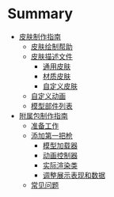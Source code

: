 # Summary

- [皮肤制作指南](./gunskin_guide.md)
  - [皮肤绘制帮助](./gunskin_guide/paint.md)
  - [皮肤描述文件](./gunskin_guide/description_file.md) 
    - [通用皮肤](./gunskin_guide/common_skin.md) 
    - [材质皮肤](./gunskin_guide/texture_skin.md) 
    - [自定义皮肤](./gunskin_guide/custom_skin.md) 
  - [自定义动画](./gunskin_guide/custom_animation.md) 
  - [模型部件列表](./gunskin_guide/model.md)
- [附属包制作指南](./addon_guide.md) 
  - [准备工作](./addon_guide/start.md) 
  - [添加第一把枪](./addon_guide/add_gun.md) 
    - [模型加载器](./addon_guide/add_gun/model_loader.md) 
    - [动画控制器](./addon_guide/add_gun/animation_controller.md) 
    - [实际渲染类](./addon_guide/add_gun/animation_model.md) 
    - [调整展示表现和数据]()
  - [常见问题]()

